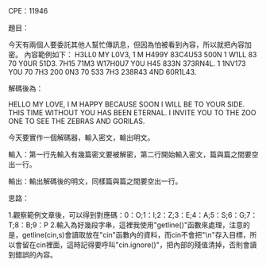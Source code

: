 CPE：11946

題目：

今天有兩個人要委託其他人幫忙傳訊息，但因為怕被看到內容，所以就把內容加密。
內容範例如下：
H3LL0 MY L0V3, 1 M H499Y 83C4U53 500N 1 W1LL 83 70 Y0UR 51D3.
7H15 71M3 W17H0U7 Y0U H45 833N 373RN4L. 1 1NV173 Y0U 70 7H3 200
0N3 70 533 7H3 238R43 4ND 60R1L43.

解碼後為：

HELLO MY LOVE, I M HAPPY BECAUSE SOON I WILL BE TO YOUR SIDE.
THIS TIME WITHOUT YOU HAS BEEN ETERNAL. I INVITE YOU TO THE ZOO
ONE TO SEE THE ZEBRAS AND GORILAS.

今天要實作一個解碼器，輸入密文，輸出明文。

輸入：第一行先輸入有幾篇密文要被解密，第二行開始輸入密文，篇與篇之間要空出一行。

輸出：輸出解碼後的明文，同樣篇與篇之間要空出一行。

思路：

1.觀察範例文章後，可以得到對應碼：0：O;1：I;2：Z;3：E;4：A;5：S;6：G;7：T;8：B;9：P
2.輸入為好幾段字串，這裡我使用"getline()"函數來處理，注意的是，getline(cin,s)會讀取放在"cin"函數內的資料，而cin不會把"\n"存入目標，所以會留在cin裡面，這時記得要呼叫"cin.ignore()"，把內部的殘值清掉，否則會讀到錯誤的內容。